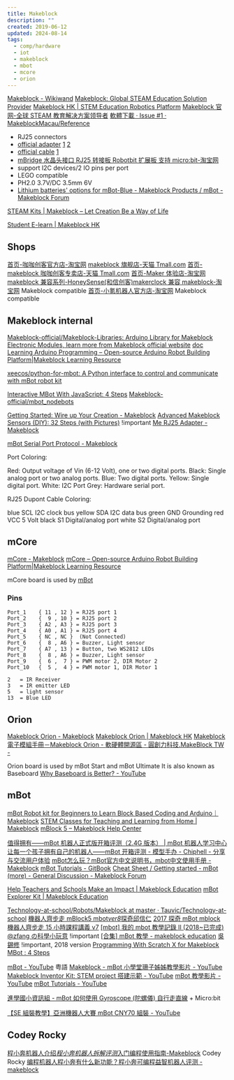 ```yaml
---
title: Makeblock
description: ""
created: 2019-06-12
updated: 2024-08-14
tags:
  - comp/hardware
  - iot
  - makeblock
  - mbot
  - mcore
  - orion
---
```


[Makeblock - Wikiwand](https://omni.wikiwand.com/en/Makeblock)
[Makeblock: Global STEAM Education Solution Provider](https://www.makeblock.com/)
[Makeblock HK | STEM Education Robotics Platform](http://makeblock.hk/)
[Makeblock 官网-全球 STEAM 教育解决方案领导者](https://www.makeblock.com/cn)
[軟體下載 · Issue #1 · MakeblockMacau/Reference](https://github.com/MakeblockMacau/Reference/issues/1)

- RJ25 connectors
- [official adapter](https://item.taobao.com/item.htm?id=554185937877) [1](https://item.taobao.com/item.htm?id=548612116793) [2](https://item.taobao.com/item.htm?id=570704363022)
- [official cable](https://detail.tmall.com/item.htm?id=560659474412) [1](https://item.taobao.com/item.htm?id=541962558126)
- [mBridge 水晶头接口 RJ25 转接板 Robotbit 扩展板 支持 micro:bit-淘宝网](https://item.taobao.com/item.htm?id=595667433688)
- support I2C devices/2 IO pins per port
- LEGO compatible
- PH2.0 3.7V/DC 3.5mm 6V
- [Lithium batteries' options for mBot-Blue - Makeblock Products / mBot - Makeblock Forum](https://forum.makeblock.com/t/lithium-batteries-options-for-mbot-blue/4629/4)

[STEAM Kits | Makeblock – Let Creation Be a Way of Life](https://www.makeblock.com/steam-kits)

[Student E-learn | Makeblock HK](http://makeblock.hk/stu_elearn/)

## Shops

[首页-咖咖创客官方店-淘宝网](https://kakachuangke.taobao.com/)
[makeblock 旗舰店-天猫 Tmall.com](https://makeblock.tmall.com/)
[首页-makeblock 咖咖创客专卖店-天猫 Tmall.com](https://makeblockkkck.tmall.com/)
[首页-Maker 体验店-淘宝网](https://mbot.world.taobao.com/)
[makeblock 兼容系列-HoneySense(和信创客)makerclock 兼容 makeblock-淘宝网](https://honeysense.world.taobao.com/category-1429586360.htm) Makeblock compatible
[首页-小氪机器人官方店-淘宝网](https://shop137769920.taobao.com/index.htm) Makeblock compatible

## Makeblock internal

[Makeblock-official/Makeblock-Libraries: Arduino Library for Makeblock Electronic Modules, learn more from Makeblock official website](https://github.com/Makeblock-official/Makeblock-Libraries) [doc](http://learn.makeblock.com/cn/Makeblock-library-for-Arduino/index.html)
[Learning Arduino Programming – Open-source Arduino Robot Building Platform|Makeblock Learning Resource](http://learn.makeblock.com/en/learning-arduino-programming/)

[xeecos/python-for-mbot: A Python interface to control and communicate with mBot robot kit](https://github.com/xeecos/python-for-mbot)

[Interactive MBot With JavaScript: 4 Steps](https://www.instructables.com/id/Interactive-mBot-with-JavaScript/)
[Makeblock-official/mbot_nodebots](https://github.com/Makeblock-official/mbot_nodebots)

[Getting Started: Wire up Your Creation - Makeblock](https://www.makeblock.com/project/step-1-wiring-color-marker-show-the-modules-connection-for-correct)
[Advanced Makeblock Sensors (DIY): 32 Steps (with Pictures)](https://www.instructables.com/id/Advanced-Makeblock-Sensors-DIY/) !important
[Me RJ25 Adapter - Makeblock](https://www.makeblock.com/project/me-rj25-adapter)

[mBot Serial Port Protocol - Makeblock](https://www.makeblock.com/project/mbot-serial-port-protocol)

Port Coloring:

Red: Output voltage of Vin (6-12 Volt), one or two digital ports.
Black: Single analog port or two analog ports.
Blue: Two digital ports.
Yellow: Single digital port.
White: I2C Port
Grey: Hardware serial port.

RJ25 Dupont Cable Coloring:

blue SCL I2C clock bus
yellow SDA I2C data bus
green GND Grounding
red VCC 5 Volt
black S1 Digital/analog port
white S2 Digital/analog port

## mCore

[mCore - Makeblock](https://www.makeblock.com/project/mcore)
[mCore – Open-source Arduino Robot Building Platform|Makeblock Learning Resource](http://learn.makeblock.com/en/mcore/)

mCore board is used by [mBot](#mbot)

### Pins

```
Port_1    { 11 , 12 } = RJ25 port 1
Port_2    {  9 , 10 } = RJ25 port 2
Port_3    { A2 , A3 } = RJ25 port 3
Port_4    { A0 , A1 } = RJ25 port 4
Port_5    { NC , NC }  (Not Connected)
Port_6    {  8 , A6 } = Buzzer, Light sensor
Port_7    { A7 , 13 } = Button, two WS2812 LEDs
Port_8    {  8 , A6 } = Buzzer, Light sensor
Port_9    {  6 ,  7 } = PWM motor 2, DIR Motor 2
Port_10   {  5 ,  4 } = PWM motor 1, DIR Motor 1

2   = IR Receiver
3   = IR emitter LED
5   = light sensor
13  = Blue LED
```

## Orion

[Makeblock Orion - Makeblock](https://www.makeblock.com/project/makeblock-orion)
[Makeblock Orion | Makeblock HK](http://makeblock.hk/sensors-makeblock-orion/)
[Makeblock 電子模組手冊－Makeblock Orion - 軟硬體開源區 - 圓創力科技.MakeBlock TW -](http://magiccar.let-do.com/forum.php?mod=viewthread&tid=410)

Orion board is used by mBot Start and mBot Ultimate
It is also known as Baseboard
[Why Baseboard is Better? - YouTube](https://www.youtube.com/watch?v=21Q-RYDYnak)

## mBot

[mBot Robot kit for Beginners to Learn Block Based Coding and Arduino｜Makeblock](https://www.makeblock.com/pages/mbot-robot-kit)
[STEM Classes for Teaching and Learning from Home | Makeblock](https://www.makeblock.com/collections/stem-classes?sort_by=manual&filter.p.m.custom.filter_by_product=mBot-S)
[mBlock 5 – Makeblock Help Center](https://support.makeblock.com/hc/en-us/sections/360001829013-mBlock-5)

[值得拥有——mBot 机器人正式版开箱评测（2.4G 版本） | mBot 机器人学习中心](http://www.mbot.cc/?p=297)
[让每一个孩子拥有自己的机器人——mBot 开箱评测 - 模型手办 - Chiphell - 分享与交流用户体验](https://www.chiphell.com/thread-1282876-1-1.html)
[mBot怎么玩？mBot官方中文说明书，mbot中文使用手册 - Makeblock](https://www.makeblock.com.cn/mbot/212197.html)
[mBot Tutorials - GitBook](http://docs.makeblock.com/mbot/en/)
[Cheat Sheet / Getting started - mBot (more) - General Discussion - Makeblock Forum](https://forum.makeblock.com/t/cheat-sheet-getting-started-mbot-more/2960)

[Help Teachers and Schools Make an Impact | Makeblock Education](https://education.makeblock.com/)
[mBot Explorer Kit | Makeblock Education](https://education.makeblock.com/mbot-explorer-kit/)

[Technology-at-school/Robots/Makeblock at master · Tauvic/Technology-at-school](https://github.com/Tauvic/Technology-at-school/tree/master/Robots/Makeblock)
[機器人齊步走 mBlock5 mbot*ver8*探奇邱信仁](https://www.slideshare.net/renchiou/mblock5-mbotver8)
[2017 探奇 mBot mblock 機器人齊步走 15 小時課程講義 v7](https://www.slideshare.net/renchiou/2017-mbot-mblock-15-v7)
[[mbot] 我的 mbot 教學記錄 II (2018~已完成) @zfang の科學小玩意](http://n.sfs.tw/content/index/12238) !important
[[合集] mBot 教學 - makeblock education](http://education.makeblock.com/zh-hans/resource/%E5%90%88%E9%9B%86-mbot-%E6%95%99%E5%AD%B8/) [吳錫修](https://www.slideshare.net/sshiouwu/presentations) !important, 2018 version
[Programming With Scratch X for Makeblock MBot : 4 Steps](https://www.instructables.com/id/Programming-With-Scratch-X-for-Makeblock-MBot/)

[mBot - YouTube](https://www.youtube.com/playlist?list=PL0SbEqiUD3gxR2nv5ZcHzFudksPz6e2tc) 粤語
[Makeblock - mBot 小學堂珊子姊姊教學影片 - YouTube](https://www.youtube.com/playlist?list=PL9SylZdGlmQNQYK1f5qXW0Ump8hGbEYuz)
[Makeblock Inventor Kit: STEM project 搭建示範 - YouTube](https://www.youtube.com/playlist?list=PLRw4p7Et1ltSyGiB-agMCsUfnGM8z-sb_)
[mBot 教學影片 - YouTube](https://www.youtube.com/playlist?list=PL23zUR4ndfavuldG3my8UNCCYX6wADuT7)
[mBot Tutorials - YouTube](https://www.youtube.com/playlist?list=PLuuf1TKEkEqQ9_2hGTHx5XRxlyTOVUJzS)

[進學國小資訊組 - mBot 如何使用 Gyroscope (陀螺儀) 自行走直線](https://class.tn.edu.tw/modules/tad_web/news.php?WebID=1384&NewsID=11921) + Micro:bit

[【SE 組裝教學】亞洲機器人大賽 mBot CNY70 組裝 - YouTube](https://www.youtube.com/watch?v=7QSqkYAZmz0&list=PL23zUR4ndfateJmKmzPzKPcsNI0LDDCIa&index=2)

## Codey Rocky

[程小奔机器人介绍*程小奔机器人拆解评测*入门编程使用指南-Makeblock](https://www.makeblock.com/cn/info/codey) Codey Rocky
[编程机器人程小奔有什么新功能？程小奔可编程益智机器人评测 - makeblock](https://www.makeblock.com/cn/codey/207165.html)
